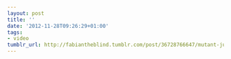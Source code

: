 ```yaml
---
layout: post
title: ''
date: '2012-11-28T09:26:29+01:00'
tags:
- video
tumblr_url: http://fabiantheblind.tumblr.com/post/36728766647/mutant-jukebox-music-sound-saz-client-gq
---
```

